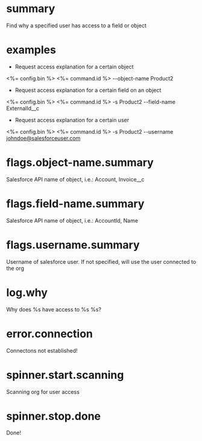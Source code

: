 # summary

Find why a specified user has access to a field or object

# examples

- Request access explanation for a certain object

<%= config.bin %> <%= command.id %> --object-name Product2

- Request access explanation for a certain field on an object

<%= config.bin %> <%= command.id %> -s Product2 --field-name ExternalId\_\_c

- Request access explanation for a certain user

<%= config.bin %> <%= command.id %> -s Product2 --username johndoe@salesforceuser.com

# flags.object-name.summary

Salesforce API name of object, i.e.: Account, Invoice\_\_c

# flags.field-name.summary

Salesforce API name of object, i.e.: AccountId, Name

# flags.username.summary

Username of salesforce user. If not specified, will use the user connected to the org

# log.why

Why does %s have access to %s %s?

# error.connection

Connectons not established!

# spinner.start.scanning

Scanning org for user access

# spinner.stop.done

Done!
